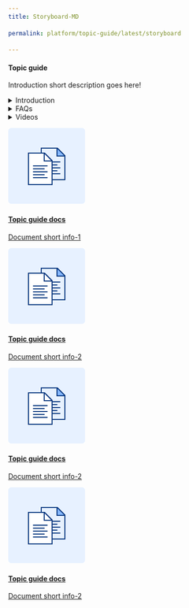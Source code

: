 ```yaml
---
title: Storyboard-MD

permalink: platform/topic-guide/latest/storyboard

---
```

#### Topic guide

   Introduction short description goes here!
    
<details class="introduction-video">
  <summary>Introduction
  </summary>
  
   [![Introduction alternative text goes here](../../../../images/video-icon.svg)](https://youtu.be/-RJFfV-uEFQ)

  ##### Introduction to dialog tasks
   Introduction short description goes here!

</details>

<details>
  <summary>FAQs
  </summary>

<a class="doc-link" href="https://youtu.be/-RJFfV-uEFQ">
 
  Document short info-2

</a>
  
<details class="nested-details">
  <summary>How to analyse the bot ?
  </summary>

     
- Bot description one
- Bot description two
- Bot description three



</details>

<details class="nested-details">
  <summary>Analyse bot performance?
  </summary>

     
 
 ###### Test performance
  * Testing performance software
  * Analyse the bot
</details>

</details>

<details >
  <summary>Videos
  </summary>

   <details-video>
   
   [![Introduction alternative text goes here](https://i.vimeocdn.com/video/873029368-78a366b9407757e066a37718d766be53d3cb90d7f27708590ca16a1400e95b89-d?mw=1300&mh=975&q=70)](https://player.vimeo.com/video/403530213)

  ##### Introduction to dialog tasks-1
   Introduction short description goes here!

   </details-video>

  
<details-video>

 [![Introduction alternative text goes here](../../../../images/video-icon.svg)](https://youtu.be/-RJFfV-uEFQ)

  ##### Introduction to dialog tasks-2
   Introduction short description goes here!

   </details-video>

<details-video>

  [![Introduction alternative text goes here](../../../../images/video-icon.svg)](https://youtu.be/-RJFfV-uEFQ)

  ##### Introduction to dialog tasks-3
   Introduction short description goes here!

   </details-video>

</details>

<a class="doc-link" href="https://youtu.be/-RJFfV-uEFQ">
 
 
   ![alt text](images/docIcon.svg "tets") 

 #### Topic guide docs

  Document short info-1

</a>

<a class="doc-link" href="https://youtu.be/-RJFfV-uEFQ">
 
  ![alt text](images/docIcon.svg "Title")

 #### Topic guide docs

  Document short info-2

</a>


<a class="doc-link" href="https://youtu.be/-RJFfV-uEFQ">
 
  ![alt text](images/docIcon.svg "Title")

 #### Topic guide docs

  Document short info-2

</a>



<a class="doc-link" href="https://youtu.be/-RJFfV-uEFQ">
 
  ![alt text](images/docIcon.svg "Title")

 #### Topic guide docs

  Document short info-2

</a>

